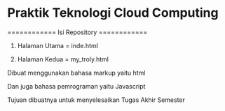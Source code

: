 <h1>Praktik Teknologi Cloud Computing</h1>

============ Isi Repository ============ </br>

1. Halaman Utama = inde.html </br>

2. Halaman Kedua = my_troly.html </br>

Dibuat menggunakan bahasa markup yaitu html </br>

Dan juga bahasa pemrograman yaitu Javascript </br>

Tujuan dibuatnya untuk menyelesaikan Tugas Akhir Semester </br>
